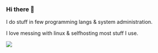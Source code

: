 ### Hi there 👋

I do stuff in few programming langs & system administration.

I love messing with linux & selfhosting most stuff I use.



![](https://komarev.com/ghpvc/?username=KoxSosen&color=yellowgreen)


